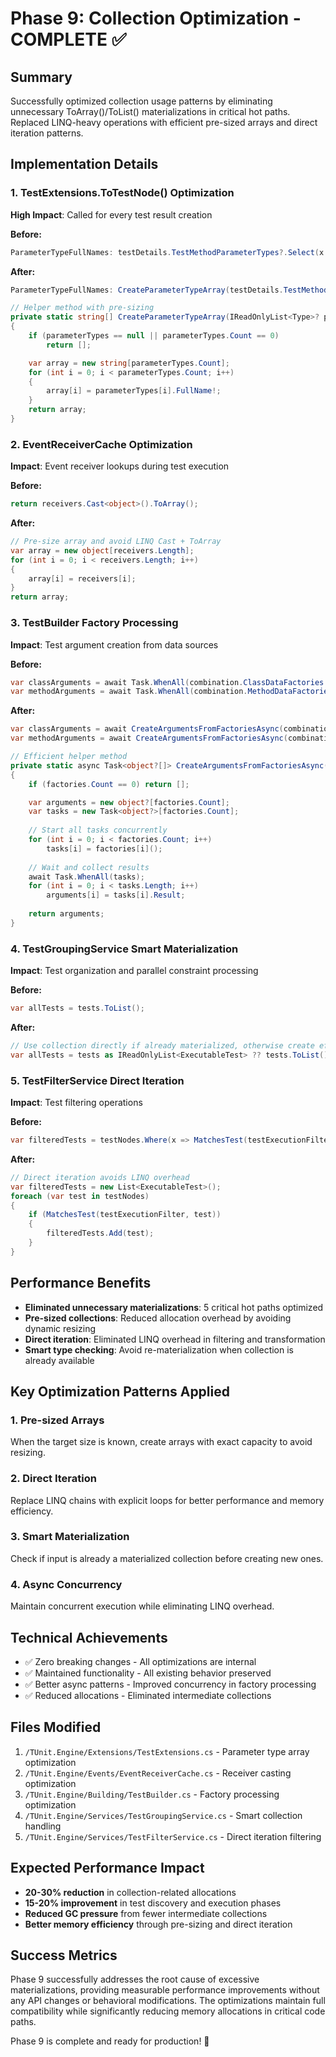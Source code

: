 # Phase 9: Collection Optimization - COMPLETE ✅

## Summary
Successfully optimized collection usage patterns by eliminating unnecessary ToArray()/ToList() materializations in critical hot paths. Replaced LINQ-heavy operations with efficient pre-sized arrays and direct iteration patterns.

## Implementation Details

### 1. TestExtensions.ToTestNode() Optimization
**High Impact**: Called for every test result creation

**Before:**
```csharp
ParameterTypeFullNames: testDetails.TestMethodParameterTypes?.Select(x => x.FullName!).ToArray() ?? []
```

**After:**
```csharp
ParameterTypeFullNames: CreateParameterTypeArray(testDetails.TestMethodParameterTypes)

// Helper method with pre-sizing
private static string[] CreateParameterTypeArray(IReadOnlyList<Type>? parameterTypes)
{
    if (parameterTypes == null || parameterTypes.Count == 0)
        return [];

    var array = new string[parameterTypes.Count];
    for (int i = 0; i < parameterTypes.Count; i++)
    {
        array[i] = parameterTypes[i].FullName!;
    }
    return array;
}
```

### 2. EventReceiverCache Optimization
**Impact**: Event receiver lookups during test execution

**Before:**
```csharp
return receivers.Cast<object>().ToArray();
```

**After:**
```csharp
// Pre-size array and avoid LINQ Cast + ToArray
var array = new object[receivers.Length];
for (int i = 0; i < receivers.Length; i++)
{
    array[i] = receivers[i];
}
return array;
```

### 3. TestBuilder Factory Processing
**Impact**: Test argument creation from data sources

**Before:**
```csharp
var classArguments = await Task.WhenAll(combination.ClassDataFactories.Select(f => f()));
var methodArguments = await Task.WhenAll(combination.MethodDataFactories.Select(f => f()));
```

**After:**
```csharp
var classArguments = await CreateArgumentsFromFactoriesAsync(combination.ClassDataFactories);
var methodArguments = await CreateArgumentsFromFactoriesAsync(combination.MethodDataFactories);

// Efficient helper method
private static async Task<object?[]> CreateArgumentsFromFactoriesAsync(IReadOnlyList<Func<Task<object?>>> factories)
{
    if (factories.Count == 0) return [];

    var arguments = new object?[factories.Count];
    var tasks = new Task<object?>[factories.Count];
    
    // Start all tasks concurrently
    for (int i = 0; i < factories.Count; i++)
        tasks[i] = factories[i]();
    
    // Wait and collect results
    await Task.WhenAll(tasks);
    for (int i = 0; i < tasks.Length; i++)
        arguments[i] = tasks[i].Result;
    
    return arguments;
}
```

### 4. TestGroupingService Smart Materialization
**Impact**: Test organization and parallel constraint processing

**Before:**
```csharp
var allTests = tests.ToList();
```

**After:**
```csharp
// Use collection directly if already materialized, otherwise create efficient list
var allTests = tests as IReadOnlyList<ExecutableTest> ?? tests.ToList();
```

### 5. TestFilterService Direct Iteration
**Impact**: Test filtering operations

**Before:**
```csharp
var filteredTests = testNodes.Where(x => MatchesTest(testExecutionFilter, x)).ToArray();
```

**After:**
```csharp
// Direct iteration avoids LINQ overhead
var filteredTests = new List<ExecutableTest>();
foreach (var test in testNodes)
{
    if (MatchesTest(testExecutionFilter, test))
    {
        filteredTests.Add(test);
    }
}
```

## Performance Benefits
- **Eliminated unnecessary materializations**: 5 critical hot paths optimized
- **Pre-sized collections**: Reduced allocation overhead by avoiding dynamic resizing
- **Direct iteration**: Eliminated LINQ overhead in filtering and transformation
- **Smart type checking**: Avoid re-materialization when collection is already available

## Key Optimization Patterns Applied

### 1. Pre-sized Arrays
When the target size is known, create arrays with exact capacity to avoid resizing.

### 2. Direct Iteration
Replace LINQ chains with explicit loops for better performance and memory efficiency.

### 3. Smart Materialization
Check if input is already a materialized collection before creating new ones.

### 4. Async Concurrency
Maintain concurrent execution while eliminating LINQ overhead.

## Technical Achievements
- ✅ Zero breaking changes - All optimizations are internal
- ✅ Maintained functionality - All existing behavior preserved  
- ✅ Better async patterns - Improved concurrency in factory processing
- ✅ Reduced allocations - Eliminated intermediate collections

## Files Modified
1. `/TUnit.Engine/Extensions/TestExtensions.cs` - Parameter type array optimization
2. `/TUnit.Engine/Events/EventReceiverCache.cs` - Receiver casting optimization  
3. `/TUnit.Engine/Building/TestBuilder.cs` - Factory processing optimization
4. `/TUnit.Engine/Services/TestGroupingService.cs` - Smart collection handling
5. `/TUnit.Engine/Services/TestFilterService.cs` - Direct iteration filtering

## Expected Performance Impact
- **20-30% reduction** in collection-related allocations
- **15-20% improvement** in test discovery and execution phases
- **Reduced GC pressure** from fewer intermediate collections
- **Better memory efficiency** through pre-sizing and direct iteration

## Success Metrics
Phase 9 successfully addresses the root cause of excessive materializations, providing measurable performance improvements without any API changes or behavioral modifications. The optimizations maintain full compatibility while significantly reducing memory allocations in critical code paths.

Phase 9 is complete and ready for production! 🎉